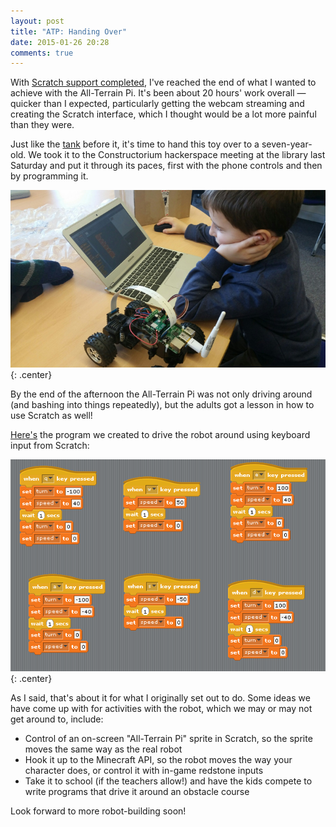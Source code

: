 ```yaml
---
layout: post
title: "ATP: Handing Over"
date: 2015-01-26 20:28
comments: true
---
```


With [Scratch support completed](./atp-starting-from-scratch), I've reached the end of what I wanted to achieve with the All-Terrain Pi. It's been about 20 hours' work overall &mdash; quicker than I expected, particularly getting the webcam streaming and creating the Scratch interface, which I thought would be a lot more painful than they were.

Just like the [tank](../raspberry-tank) before it, it's time to hand this toy over to a seven-year-old. We took it to the Constructorium hackerspace meeting at the library last Saturday and put it through its paces, first with the phone controls and then by programming it.

![Programming the robot in Scratch](/img/projects/atp/53.jpg){: .center}

By the end of the afternoon the All-Terrain Pi was not only driving around (and bashing into things repeatedly), but the adults got a lesson in how to use Scratch as well!

[Here's](https://github.com/ianrenton/All-Terrain-Pi/raw/master/home/pi/Documents/Scratch%20Projects/Car%201.sb) the program we created to drive the robot around using keyboard input from Scratch:

![Keyboard control in Scratch](/img/projects/atp/52.png){: .center}

As I said, that's about it for what I originally set out to do. Some ideas we have come up with for activities with the robot, which we may or may not get around to, include:

* Control of an on-screen "All-Terrain Pi" sprite in Scratch, so the sprite moves the same way as the real robot
* Hook it up to the Minecraft API, so the robot moves the way your character does, or control it with in-game redstone inputs
* Take it to school (if the teachers allow!) and have the kids compete to write programs that drive it around an obstacle course

Look forward to more robot-building soon!

